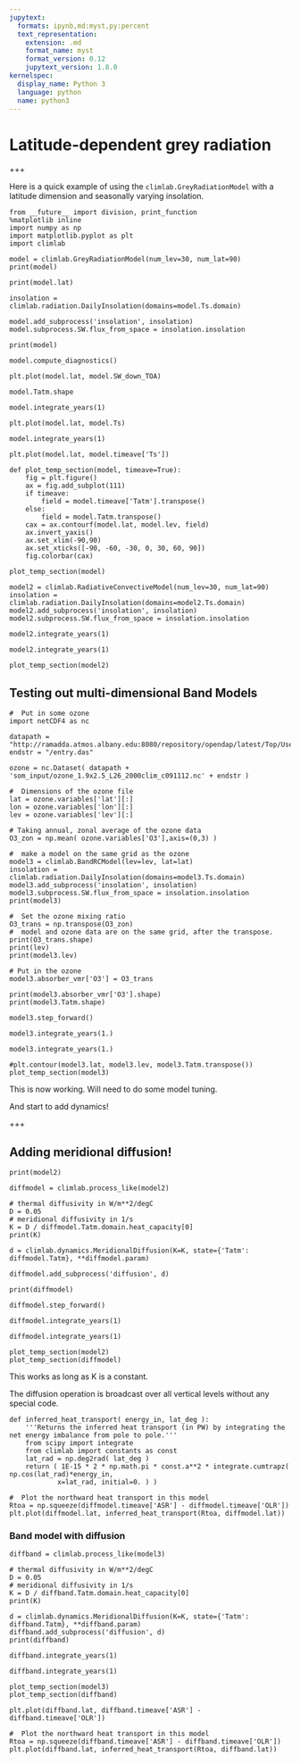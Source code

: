 ```yaml
---
jupytext:
  formats: ipynb,md:myst,py:percent
  text_representation:
    extension: .md
    format_name: myst
    format_version: 0.12
    jupytext_version: 1.8.0
kernelspec:
  display_name: Python 3
  language: python
  name: python3
---
```


# Latitude-dependent grey radiation

+++

Here is a quick example of using the `climlab.GreyRadiationModel` with a latitude dimension and seasonally varying insolation.

```{code-cell}
from __future__ import division, print_function
%matplotlib inline
import numpy as np
import matplotlib.pyplot as plt
import climlab
```

```{code-cell}
model = climlab.GreyRadiationModel(num_lev=30, num_lat=90)
print(model)
```

```{code-cell}
print(model.lat)
```

```{code-cell}
insolation = climlab.radiation.DailyInsolation(domains=model.Ts.domain)
```

```{code-cell}
model.add_subprocess('insolation', insolation)
model.subprocess.SW.flux_from_space = insolation.insolation
```

```{code-cell}
print(model)
```

```{code-cell}
model.compute_diagnostics()
```

```{code-cell}
plt.plot(model.lat, model.SW_down_TOA)
```

```{code-cell}
model.Tatm.shape
```

```{code-cell}
model.integrate_years(1)
```

```{code-cell}
plt.plot(model.lat, model.Ts)
```

```{code-cell}
model.integrate_years(1)
```

```{code-cell}
plt.plot(model.lat, model.timeave['Ts'])
```

```{code-cell}
def plot_temp_section(model, timeave=True):
    fig = plt.figure()
    ax = fig.add_subplot(111)
    if timeave:
        field = model.timeave['Tatm'].transpose()
    else:
        field = model.Tatm.transpose()
    cax = ax.contourf(model.lat, model.lev, field)
    ax.invert_yaxis()
    ax.set_xlim(-90,90)
    ax.set_xticks([-90, -60, -30, 0, 30, 60, 90])
    fig.colorbar(cax)
```

```{code-cell}
plot_temp_section(model)
```

```{code-cell}
model2 = climlab.RadiativeConvectiveModel(num_lev=30, num_lat=90)
insolation = climlab.radiation.DailyInsolation(domains=model2.Ts.domain)
model2.add_subprocess('insolation', insolation)
model2.subprocess.SW.flux_from_space = insolation.insolation
```

```{code-cell}
model2.integrate_years(1)
```

```{code-cell}
model2.integrate_years(1)
```

```{code-cell}
plot_temp_section(model2)
```

## Testing out multi-dimensional Band Models

```{code-cell}
#  Put in some ozone
import netCDF4 as nc

datapath = "http://ramadda.atmos.albany.edu:8080/repository/opendap/latest/Top/Users/BrianRose/CESM_runs/"
endstr = "/entry.das"

ozone = nc.Dataset( datapath + 'som_input/ozone_1.9x2.5_L26_2000clim_c091112.nc' + endstr )

#  Dimensions of the ozone file
lat = ozone.variables['lat'][:]
lon = ozone.variables['lon'][:]
lev = ozone.variables['lev'][:]

# Taking annual, zonal average of the ozone data
O3_zon = np.mean( ozone.variables['O3'],axis=(0,3) )
```

```{code-cell}
#  make a model on the same grid as the ozone
model3 = climlab.BandRCModel(lev=lev, lat=lat)
insolation = climlab.radiation.DailyInsolation(domains=model3.Ts.domain)
model3.add_subprocess('insolation', insolation)
model3.subprocess.SW.flux_from_space = insolation.insolation
print(model3)
```

```{code-cell}
#  Set the ozone mixing ratio
O3_trans = np.transpose(O3_zon)
#  model and ozone data are on the same grid, after the transpose.
print(O3_trans.shape)
print(lev)
print(model3.lev)
```

```{code-cell}
# Put in the ozone
model3.absorber_vmr['O3'] = O3_trans
```

```{code-cell}
print(model3.absorber_vmr['O3'].shape)
print(model3.Tatm.shape)
```

```{code-cell}
model3.step_forward()
```

```{code-cell}
model3.integrate_years(1.)
```

```{code-cell}
model3.integrate_years(1.)
```

```{code-cell}
#plt.contour(model3.lat, model3.lev, model3.Tatm.transpose())
plot_temp_section(model3)
```

This is now working. Will need to do some model tuning.

And start to add dynamics!

+++

## Adding meridional diffusion!

```{code-cell}
print(model2)
```

```{code-cell}
diffmodel = climlab.process_like(model2)
```

```{code-cell}
# thermal diffusivity in W/m**2/degC
D = 0.05
# meridional diffusivity in 1/s
K = D / diffmodel.Tatm.domain.heat_capacity[0]
print(K)
```

```{code-cell}
d = climlab.dynamics.MeridionalDiffusion(K=K, state={'Tatm': diffmodel.Tatm}, **diffmodel.param)
```

```{code-cell}
diffmodel.add_subprocess('diffusion', d)
```

```{code-cell}
print(diffmodel)
```

```{code-cell}
diffmodel.step_forward()
```

```{code-cell}
diffmodel.integrate_years(1)
```

```{code-cell}
diffmodel.integrate_years(1)
```

```{code-cell}
plot_temp_section(model2)
plot_temp_section(diffmodel)
```

This works as long as K is a constant.

The diffusion operation is broadcast over all vertical levels without any special code.

```{code-cell}
def inferred_heat_transport( energy_in, lat_deg ):
    '''Returns the inferred heat transport (in PW) by integrating the net energy imbalance from pole to pole.'''
    from scipy import integrate
    from climlab import constants as const
    lat_rad = np.deg2rad( lat_deg )
    return ( 1E-15 * 2 * np.math.pi * const.a**2 * integrate.cumtrapz( np.cos(lat_rad)*energy_in,
            x=lat_rad, initial=0. ) )
```

```{code-cell}
#  Plot the northward heat transport in this model
Rtoa = np.squeeze(diffmodel.timeave['ASR'] - diffmodel.timeave['OLR'])
plt.plot(diffmodel.lat, inferred_heat_transport(Rtoa, diffmodel.lat))
```

### Band model with diffusion

```{code-cell}
diffband = climlab.process_like(model3)
```

```{code-cell}
# thermal diffusivity in W/m**2/degC
D = 0.05
# meridional diffusivity in 1/s
K = D / diffband.Tatm.domain.heat_capacity[0]
print(K)
```

```{code-cell}
d = climlab.dynamics.MeridionalDiffusion(K=K, state={'Tatm': diffband.Tatm}, **diffband.param)
diffband.add_subprocess('diffusion', d)
print(diffband)
```

```{code-cell}
diffband.integrate_years(1)
```

```{code-cell}
diffband.integrate_years(1)
```

```{code-cell}
plot_temp_section(model3)
plot_temp_section(diffband)
```

```{code-cell}
plt.plot(diffband.lat, diffband.timeave['ASR'] - diffband.timeave['OLR'])
```

```{code-cell}
#  Plot the northward heat transport in this model
Rtoa = np.squeeze(diffband.timeave['ASR'] - diffband.timeave['OLR'])
plt.plot(diffband.lat, inferred_heat_transport(Rtoa, diffband.lat))
```

```{code-cell}

```
